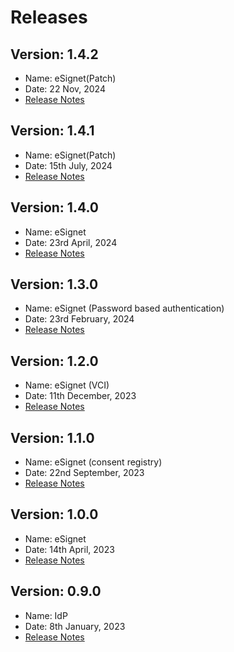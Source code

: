 # Releases

## Version: 1.4.2

* Name: eSignet(Patch)
* Date: 22 Nov, 2024
* [Release Notes](https://docs.esignet.io/versions/v1.4.2)

## Version: 1.4.1

* Name: eSignet(Patch)
* Date: 15th July, 2024
* [Release Notes](v1.4.1/)

## Version: 1.4.0

* Name: eSignet
* Date: 23rd April, 2024
* [Release Notes](https://docs.esignet.io/versions/v1.4.0)

## Version: 1.3.0

* Name: eSignet (Password based authentication)
* Date: 23rd February, 2024
* [Release Notes](https://docs.esignet.io/versions/v1.3.0)

## Version: 1.2.0

* Name: eSignet (VCI)
* Date: 11th December, 2023
* [Release Notes](https://docs.esignet.io/versions/v1.2.0)

## Version: 1.1.0

* Name: eSignet (consent registry)
* Date: 22nd September, 2023
* [Release Notes](v1.1.0)

## Version: 1.0.0

* Name: eSignet
* Date: 14th April, 2023
* [Release Notes](v1.0.0)

## Version: 0.9.0

* Name: IdP
* Date: 8th January, 2023
* [Release Notes](v0.9.0)
